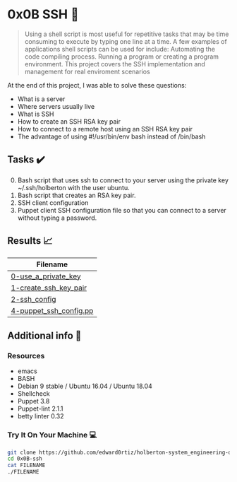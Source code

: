 # 0x0B SSH :wrench:

> Using a shell script is most useful for repetitive tasks that may be time consuming to execute by typing one line at a time. A few examples of applications shell scripts can be used for include: Automating the code compiling process. Running a program or creating a program environment. This project covers the SSH implementation and management for real enviroment scenarios

At the end of this project, I was able to solve these questions:

* What is a server
* Where servers usually live
* What is SSH
* How to create an SSH RSA key pair
* How to connect to a remote host using an SSH RSA key pair
* The advantage of using #!/usr/bin/env bash instead of /bin/bash


## Tasks :heavy_check_mark:

0. Bash script that uses ssh to connect to your server using the private key ~/.ssh/holberton with the user ubuntu.
1. Bash script that creates an RSA key pair.
2. SSH client configuration
3. Puppet client SSH configuration file so that you can connect to a server without typing a password.


## Results :chart_with_upwards_trend:

| Filename |
| ------ |
| [0-use_a_private_key](https://github.com/edward0rtiz/holberton-system_engineering-devops/blob/master/0x0B-ssh/0-use_a_private_key)|
| [1-create_ssh_key_pair](https://github.com/edward0rtiz/holberton-system_engineering-devops/blob/master/0x0B-ssh/1-create_ssh_key_pair)|
| [2-ssh_config](https://github.com/edward0rtiz/holberton-system_engineering-devops/blob/master/0x0B-ssh/2-ssh_config)|
| [4-puppet_ssh_config.pp](https://github.com/edward0rtiz/holberton-system_engineering-devops/blob/master/0x0B-ssh/4-puppet_ssh_config.pp)|


## Additional info :construction:
### Resources

- emacs
- BASH
- Debian 9 stable / Ubuntu 16.04 / Ubuntu 18.04 
- Shellcheck
- Puppet 3.8
- Puppet-lint 2.1.1
- betty linter 0.32

### Try It On Your Machine :computer:
```bash
git clone https://github.com/edward0rtiz/holberton-system_engineering-devops.git
cd 0x0B-ssh
cat FILENAME
./FILENAME
```
